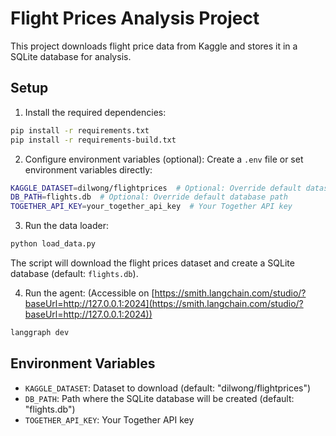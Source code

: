 # Flight Prices Analysis Project

This project downloads flight price data from Kaggle and stores it in a SQLite database for analysis.

## Setup

1. Install the required dependencies:
```bash
pip install -r requirements.txt
pip install -r requirements-build.txt
```

2. Configure environment variables (optional):
Create a `.env` file or set environment variables directly:
```bash
KAGGLE_DATASET=dilwong/flightprices  # Optional: Override default dataset
DB_PATH=flights.db  # Optional: Override default database path
TOGETHER_API_KEY=your_together_api_key  # Your Together API key
```

3. Run the data loader:
```bash
python load_data.py
```

The script will download the flight prices dataset and create a SQLite database (default: `flights.db`).

4. Run the agent: (Accessible on [https://smith.langchain.com/studio/?baseUrl=http://127.0.0.1:2024](https://smith.langchain.com/studio/?baseUrl=http://127.0.0.1:2024))
```bash
langgraph dev
```


## Environment Variables

- `KAGGLE_DATASET`: Dataset to download (default: "dilwong/flightprices")
- `DB_PATH`: Path where the SQLite database will be created (default: "flights.db")
- `TOGETHER_API_KEY`: Your Together API key
